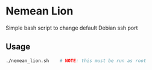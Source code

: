 # Nemean Lion

Simple bash script to change default Debian ssh port

## Usage

```bash
./nemean_lion.sh	# NOTE: this must be run as root
```
